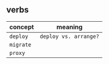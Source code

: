 ## verbs
concept|meaning
-------|---
```deploy```| ```deploy vs. arrange?```
```migrate```|
```proxy```|
